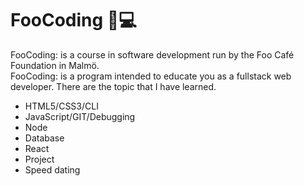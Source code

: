 # FooCoding 👩💻
FooCoding: is a course in software development run by the Foo Café Foundation in Malmö.<br>
FooCoding: is a program intended to educate you as a fullstack web developer.
There are the topic that I have learned.
<ul>
<li>HTML5/CSS3/CLI</li>
<li>JavaScript/GIT/Debugging</li>
<li>Node</li>
<li>Database</li>
<li>React</li>
<li>Project</li>
<li>Speed dating</li>
